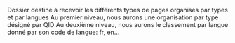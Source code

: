 Dossier destiné à recevoir les différents types de pages organisés par types et par langues
Au premier niveau, nous aurons une organisation par type désigné par QID
Au deuxième niveau, nous aurons le classement par langue donné par son code de langue: fr, en...
